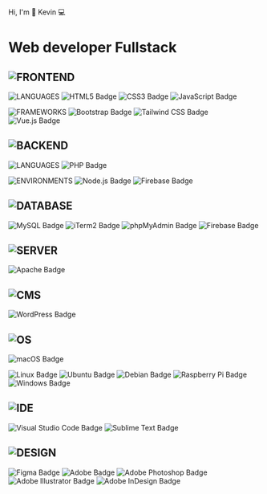 Hi, I'm 🖖
Kevin  💻

# Web developer Fullstack

## ![FRONTEND](https://img.shields.io/badge/-FRONTEND-474947?style=for-the-badge) 
![LANGUAGES](https://img.shields.io/badge/-LANGUAGES-6A6A69?style=flat-square) ![HTML5 Badge](https://img.shields.io/badge/HTML5-E34F26?logo=html5&logoColor=fff&style=flat-square) ![CSS3 Badge](https://img.shields.io/badge/CSS3-1572B6?logo=css3&logoColor=fff&style=flat-square) ![JavaScript Badge](https://img.shields.io/badge/JavaScript-F7DF1E?logo=javascript&logoColor=000&style=flat-square) 

![FRAMEWORKS](https://img.shields.io/badge/-FRAMEWORKS-6A6A69?style=flat-square) ![Bootstrap Badge](https://img.shields.io/badge/Bootstrap-7952B3?logo=bootstrap&logoColor=fff&style=flat-square) ![Tailwind CSS Badge](https://img.shields.io/badge/Tailwind%20CSS-06B6D4?logo=tailwindcss&logoColor=fff&style=flat-square) ![Vue.js Badge](https://img.shields.io/badge/Vue.js-4FC08D?logo=vuedotjs&logoColor=fff&style=flat-square)

## ![BACKEND](https://img.shields.io/badge/-BACKEND-474947?style=for-the-badge) 
![LANGUAGES](https://img.shields.io/badge/-LANGUAGES-6A6A69?style=flat-square) ![PHP Badge](https://img.shields.io/badge/PHP-777BB4?logo=php&logoColor=fff&style=flat-square) 

![ENVIRONMENTS](https://img.shields.io/badge/-ENVIRONMENTS-6A6A69?style=flat-square) ![Node.js Badge](https://img.shields.io/badge/Node.js-393?logo=nodedotjs&logoColor=fff&style=flat-square) ![Firebase Badge](https://img.shields.io/badge/Firebase-FFCA28?logo=firebase&logoColor=000&style=flat-square)

## ![DATABASE](https://img.shields.io/badge/-DATABASE-474947?style=for-the-badge) 
![MySQL Badge](https://img.shields.io/badge/MySQL-4479A1?logo=mysql&logoColor=fff&style=flat-square) ![iTerm2 Badge](https://img.shields.io/badge/iTerm2-000?logo=iterm2&logoColor=fff&style=flat-square) ![phpMyAdmin Badge](https://img.shields.io/badge/phpMyAdmin-6C78AF?logo=phpmyadmin&logoColor=fff&style=flat-square) ![Firebase Badge](https://img.shields.io/badge/Firebase-FFCA28?logo=firebase&logoColor=000&style=flat-square)

## ![SERVER](https://img.shields.io/badge/-SERVER-474947?style=for-the-badge)  
![Apache Badge](https://img.shields.io/badge/Apache-D22128?logo=apache&logoColor=fff&style=flat-square)

## ![CMS](https://img.shields.io/badge/-CMS-474947?style=for-the-badge) 
![WordPress Badge](https://img.shields.io/badge/WordPress-21759B?logo=wordpress&logoColor=fff&style=flat-square)

## ![OS](https://img.shields.io/badge/-OS-474947?style=for-the-badge) 
![macOS Badge](https://img.shields.io/badge/macOS-000?logo=macos&logoColor=fff&style=flat-square) 

![Linux Badge](https://img.shields.io/badge/Linux-FCC624?logo=linux&logoColor=000&style=flat-square) ![Ubuntu Badge](https://img.shields.io/badge/Ubuntu-E95420?logo=ubuntu&logoColor=fff&style=flat-square) ![Debian Badge](https://img.shields.io/badge/Debian-A81D33?logo=debian&logoColor=fff&style=flat-square) ![Raspberry Pi Badge](https://img.shields.io/badge/Raspberry%20Pi-A22846?logo=raspberrypi&logoColor=fff&style=flat-square) ![Windows Badge](https://img.shields.io/badge/Windows-0078D6?logo=windows&logoColor=fff&style=flat-square)

## ![IDE](https://img.shields.io/badge/-IDE-474947?style=for-the-badge) 
![Visual Studio Code Badge](https://img.shields.io/badge/Visual%20Studio%20Code-007ACC?logo=visualstudiocode&logoColor=fff&style=flat-square) ![Sublime Text Badge](https://img.shields.io/badge/Sublime%20Text-FF9800?logo=sublimetext&logoColor=fff&style=flat-square)

## ![DESIGN](https://img.shields.io/badge/-DESIGN-474947?style=for-the-badge) 
![Figma Badge](https://img.shields.io/badge/Figma-F24E1E?logo=figma&logoColor=fff&style=flat-square) ![Adobe Badge](https://img.shields.io/badge/Adobe-F00?logo=adobe&logoColor=fff&style=flat-square) ![Adobe Photoshop Badge](https://img.shields.io/badge/Adobe%20Photoshop-31A8FF?logo=adobephotoshop&logoColor=fff&style=flat-square) ![Adobe Illustrator Badge](https://img.shields.io/badge/Adobe%20Illustrator-FF9A00?logo=adobeillustrator&logoColor=fff&style=flat-square) ![Adobe InDesign Badge](https://img.shields.io/badge/Adobe%20InDesign-F36?logo=adobeindesign&logoColor=fff&style=flat-square)